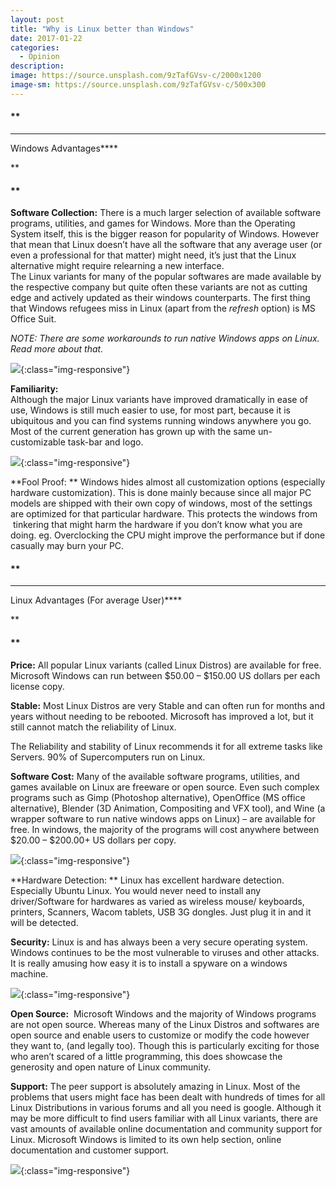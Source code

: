 ```yaml
---
layout: post
title: "Why is Linux better than Windows"
date: 2017-01-22
categories:
  - Opinion
description: 
image: https://source.unsplash.com/9zTafGVsv-c/2000x1200
image-sm: https://source.unsplash.com/9zTafGVsv-c/500x300
---
```


#### **

****

Windows Advantages****

**

#### **

**Software Collection:** There is a much larger selection of available software programs, utilities, and games for Windows. More than the Operating System itself, this is the bigger reason for popularity of Windows. However that mean that Linux doesn’t have all the software that any average user (or even a professional for that matter) might need, it’s just that the Linux alternative might require relearning a new interface.    
The Linux variants for many of the popular softwares are made available by the respective company but quite often these variants are not as cutting edge and actively updated as their windows counterparts. The first thing that Windows refugees miss in Linux (apart from the _refresh_ option) is MS Office Suit.

_NOTE: There are some workarounds to run native Windows apps on Linux. Read more about that._

![](http://uwm.edu/o365/wp-content/uploads/sites/79/2015/10/office.png){:class="img-responsive"}

**Familiarity:**   
Although the major Linux variants have improved dramatically in ease of use, Windows is still much easier to use, for most part, because it is ubiquitous and you can find systems running windows anywhere you go. Most of the current generation has grown up with the same un-customizable task-bar and logo.

![](http://wallarthd.com/wp-content/uploads/2015/05/original-windows-logo-wallpaper.jpg){:class="img-responsive"}

**Fool Proof: **
Windows hides almost all customization options (especially hardware customization). This is done mainly because since all major PC models are shipped with their own copy of windows, most of the settings are optimized for that particular hardware. This protects the windows from  tinkering that might harm the hardware if you don’t know what you are doing. eg. Overclocking the CPU might improve the performance but if done casually may burn your PC.

#### **

****

Linux Advantages (For average User)****

**

#### **

**Price:** All popular Linux variants (called Linux Distros) are available for free. Microsoft Windows can run between $50.00 – $150.00 US dollars per each license copy.

**Stable:** Most Linux Distros are very Stable and can often run for months and years without needing to be rebooted. Microsoft has improved a lot, but it still cannot match the reliability of Linux.

The Reliability and stability of Linux recommends it for all extreme tasks like Servers. 90% of Supercomputers run on Linux.

**Software Cost:** Many of the available software programs, utilities, and games available on Linux are freeware or open source. Even such complex programs such as Gimp (Photoshop alternative), OpenOffice (MS office alternative), Blender (3D Animation, Compositing and VFX tool), and Wine (a wrapper software to run native windows apps on Linux)  – are available for free. In windows, the majority of the programs will cost anywhere between $20.00 – $200.00+ US dollars per copy.

![](https://www.gtk.org/images/screenshots/screenshot-gimp-windowsvista.png){:class="img-responsive"}

**Hardware Detection: ** Linux has excellent hardware detection. Especially Ubuntu Linux. You would never need to install any driver/Software for hardwares as varied as wireless mouse/ keyboards, printers, Scanners, Wacom tablets, USB 3G dongles. Just plug it in and it will be detected.

**Security:** Linux is and has always been a very secure operating system. Windows continues to be the most vulnerable to viruses and other attacks. It is really amusing how easy it is to install a spyware on a windows machine.

![](https://http://www.dedoimedo.com/images/computers_years/2010_1/linux-security-teaser.png){:class="img-responsive"}

**Open Source:**  Microsoft Windows and the majority of Windows programs are not open source. Whereas many of the Linux Distros and softwares are open source and enable users to customize or modify the code however they want to, (and legally too). Though this is particularly exciting for those who aren’t scared of a little programming, this does showcase the generosity and open nature of Linux community.

**Support:** The peer support is absolutely amazing in Linux. Most of the problems that users might face has been dealt with hundreds of times for all Linux Distributions in various forums and all you need is google. Although it may be more difficult to find users familiar with all Linux variants, there are vast amounts of available online documentation and community support for Linux. Microsoft Windows is limited to its own help section, online documentation and customer support. 

![](http://i.imgur.com/oYEucEu.jpg){:class="img-responsive"}
